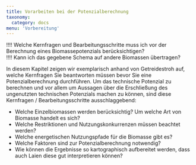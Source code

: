 ```yaml
---
title: Vorarbeiten bei der Potenzialberechnung
taxonomy:
  category: docs
menu: 'Vorbereitung'
---
```


!!!! Welche Kernfragen und Bearbeitungsschritte muss ich vor der Berechnung eines Biomassepotenzials berücksichtigen? <br>
!!!! Kann ich das gegebene Schema auf andere Biomassen übertragen?

In diesem Kapitel zeigen wir exemplarisch anhand von Getreidestroh auf, welche Kernfragen Sie beantworten müssen bevor Sie eine Potenzialberechnung durchführen. Um das technische Potenzial zu berechnen und vor allem um Aussagen über die Erschließung des ungenutzten technischen Potenzials machen zu können, sind diese Kernfragen / Bearbeitungsschritte ausschlaggebend:

- Welche Einzelbiomassen werden berücksichtig? Um welche Art von Biomasse handelt es sich?
- Welche Restriktionen und Nutzungskonkurrenzen müssen beachtet werden?
- Welche energetischen Nutzungspfade für die Biomasse gibt es?
- Welche Faktoren sind zur Potenzialberechnung notwendig?
- Wie können die Ergebnisse so kartographisch aufbereitet werden, dass auch Laien diese gut interpretieren können?

